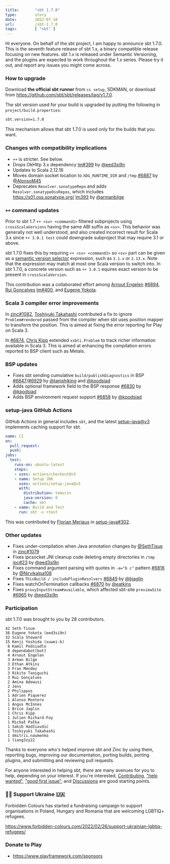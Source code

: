 ```yaml
---
title:       "sbt 1.7.0"
type:        story
date:        2022-07-10
url:         /sbt-1.7.0
tags:        [ "sbt" ]
---
```


Hi everyone. On behalf of the sbt project, I am happy to announce sbt 1.7.0. This is the seventh feature release of sbt 1.x, a binary compatible release focusing on new features. sbt 1.x is released under Semantic Versioning, and the plugins are expected to work throughout the 1.x series. Please try it out, and report any issues you might come across.

### How to upgrade

Download **the official sbt runner** from `cs setup`, SDKMAN, or download from <https://github.com/sbt/sbt/releases/tag/v1.7.0>.

The sbt version used for your build is upgraded by putting the following in `project/build.properties`:

```bash
sbt.version=1.7.0
```

This mechanism allows that sbt 1.7.0 is used only for the builds that you want.

<!--more-->

### Changes with compatibility implications

- `++` is stricter. See below.
- Drops OkHttp 3.x dependency [lm#399][lm399] by [@eed3si9n][@eed3si9n]
- Updates to Scala 2.12.16
- Moves domain socket location to `XDG_RUNTIME_DIR` and `/tmp` [#6887][6887] by [@AlonsoM45][@AlonsoM45]
- Deprecates `Resolver.sonatypeRepo` and adds `Resolver.sonatypeOssRepos`, which includes https://s01.oss.sonatype.org/ [lm393][lm393] by [@armanbilge][@armanbilge]

### `++` command updates

Prior to sbt 1.7 `++ <sv> <command1>` filtered subprojects using `crossScalaVersions` having the same ABI suffix as `<sv>`. This behavior was generally not well understood, and also created incorrect result for Scala 3.x since `++ 3.0.1 test` could downgrade subproject that may require 3.1 or above.

sbt 1.7.0 fixes this by requiring `++ <sv> <command1>` so `<sv>` part can be given as a [semantic version selector](https://github.com/npm/node-semver) expression, such as `3.1.x` or `2.13.x`. Note that the expression may match at most one Scala version to switch into. In sbt 1.7.0, a concrete version such as `++ 3.0.1` equires exact version to be present in `crossScalaVersion`.

This contribution was a collaborated effort among [Arnout Engelen](https://github.com/raboof) [#6894][6894], [Rui Gonçalves](https://github.com/ruippeixotog) [lm#400][lm400], and [Eugene Yokota](https://github.com/eed3si9n).

### Scala 3 compiler error improvements

In [zinc#1082][zinc1082], [Toshiyuki Takahashi](https://github.com/tototoshi) contributed a fix to ignore `Problem#rendered` passed from the compiler when sbt uses position mapper to transform the position. This is aimed at fixing the error reporting for Play on Scala 3.

In [#6874][6874], [Chris Kipp](https://github.com/ckipp01) extended `xsbti.Problem` to track richer information available in Scala 3. This is aimed at enhancing the compilation errors reported to BSP client such as Metals.

### BSP updates

- Fixes sbt sending cumulative `build/publishDiagnostics` in BSP [#6847][6847]/[#6929][6929] by [@tanishiking][@tanishiking] and [@kpodsiad][@kpodsiad]
- Adds optional framework field to the BSP response [#6830][6830] by [@kpodsiad][@kpodsiad]
- Adds BSP environment request support [#6858][6858] by [@kpodsiad][@kpodsiad]

### setup-java GitHub Actions

GitHub Actions in general includes `sbt`, and the latest [setup-java@v3](https://github.com/actions/setup-java) implements caching support for sbt.

```yaml
name: CI
on:
  pull_request:
  push:
jobs:
  test:
    runs-on: ubuntu-latest
    steps:
    - uses: actions/checkout@v3
    - name: Setup JDK
      uses: actions/setup-java@v3
      with:
        distribution: temurin
        java-version: 8
        cache: sbt
    - name: Build and Test
      run: sbt -v +test
```

This was contributed by [Florian Meriaux](https://github.com/fmeriaux) in [setup-java#302][setupjava302].

### Other updates

- Fixes under-compilation when Java annotation changes by [@SethTisue][@SethTisue] in [zinc#1079][zinc1079]
- Fixes ipcsocket JNI cleanup code deleting empty directories in `/tmp` [ipc#23][ipc23] by [@eed3si9n][@eed3si9n]
- Fixes command argument parsing with quotes in `-a="b c"` pattern [#6816][6816] by [@Nirvikalpa108][@Nirvikalpa108]
- Fixes `ThisBuild / includePluginResolvers` [#6849][6849] by [@bjaglin][@bjaglin]
- Fixes watchOnTermination callbacks [#6870][6870] by [@eatkins][@eatkins]
- Fixes `proxyInputStream#available`, which affected sbt-site `previewSite` [#6965][6965] by [@eed3si9n][@eed3si9n]

### Participation

sbt 1.7.0 was brought to you by 28 contributors.

```
42 Seth Tisue
36 Eugene Yokota (eed3si9n)
32 Scala Steward
15 Kenji Yoshida (xuwei-k)
 8 Kamil Podsiadlo
 8 dependabot[bot]
 4 Arnout Engelen
 3 Arman Bilge
 3 Ethan Atkins
 3 Fran Mendez
 3 Rikito Taniguchi
 3 Rui Gonçalves
 2 Amina Adewusi
 2 Jens
 2 Philippus
 1 Adrien Piquerez
 1 Alonso Montero
 1 Angus McInnes
 1 Brice Jaglin
 1 Chris Kipp
 1 Julien Richard-Foy
 1 Michał Pałka
 1 Sakib Hadžiavdić
 1 Toshiyuki Takahashi
 1 dmitrii.naumenko
 1 liang3zy22
```

Thanks to everyone who's helped improve sbt and Zinc by using them, reporting bugs, improving our documentation, porting builds, porting plugins, and submitting and reviewing pull requests.

For anyone interested in helping sbt, there are many avenues for you to help, depending on your interest. If you're interested, [Contributing](https://github.com/sbt/sbt/blob/develop/CONTRIBUTING.md), ["help wanted"](https://github.com/sbt/sbt/issues?q=is%3Aissue+is%3Aopen+label%3A%22help+wanted%22), ["good first issue"](https://github.com/sbt/sbt/issues?q=is%3Aissue+is%3Aopen+label%3A%22good+first+issue%22), and [Discussions](https://github.com/sbt/sbt/discussions/) are good starting points.

### 🏳️‍🌈 Support Ukraine 🇺🇦

Forbidden Colours has started a fundraising campaign to support organisations in Poland, Hungary and Romania that are welcoming LGBTIQ+ refugees.

<https://www.forbidden-colours.com/2022/02/26/support-ukrainian-lgbtiq-refugees/>

### Donate to Play

- https://www.playframework.com/sponsors

  [@eed3si9n]: https://github.com/eed3si9n
  [@Nirvikalpa108]: https://github.com/Nirvikalpa108
  [@adpi2]: https://github.com/adpi2
  [@er1c]: https://github.com/er1c
  [@eatkins]: https://github.com/eatkins
  [@dwijnand]: https://github.com/dwijnand
  [@kpodsiad]: https://github.com/kpodsiad
  [@bjaglin]: https://github.com/bjaglin
  [@tanishiking]: https://github.com/tanishiking
  [@AlonsoM45]: https://github.com/AlonsoM45
  [@armanbilge]: https://github.com/armanbilge
  [@SethTisue]: https://github.com/SethTisue
  [6814]: https://github.com/sbt/sbt/pull/6814
  [6816]: https://github.com/sbt/sbt/pull/6816
  [6830]: https://github.com/sbt/sbt/pull/6830
  [6849]: https://github.com/sbt/sbt/pull/6849
  [6847]: https://github.com/sbt/sbt/pull/6847
  [6874]: https://github.com/sbt/sbt/pull/6874
  [6870]: https://github.com/sbt/sbt/pull/6870
  [6858]: https://github.com/sbt/sbt/pull/6858
  [6887]: https://github.com/sbt/sbt/pull/6887
  [6894]: https://github.com/sbt/sbt/pull/6894
  [6929]: https://github.com/sbt/sbt/pull/6929
  [6965]: https://github.com/sbt/sbt/pull/6965
  [zinc1082]: https://github.com/sbt/zinc/pull/1082
  [zinc1079]: https://github.com/sbt/zinc/pull/1079
  [lm393]: https://github.com/sbt/librarymanagement/pull/393
  [lm399]: https://github.com/sbt/librarymanagement/pull/399
  [lm400]: https://github.com/sbt/librarymanagement/pull/400
  [ipc23]: https://github.com/sbt/ipcsocket/pull/23
  [setupjava302]: https://github.com/actions/setup-java/pull/302
